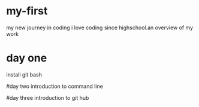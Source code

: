 # my-first
my new journey in coding
i love coding since highschool.an overview of my work

# day one
install git bash

#day two
introduction to command line

#day three
introduction to git hub
